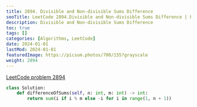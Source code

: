 ```yaml
---
title: 2894. Divisible and Non-divisible Sums Difference
seoTitle: LeetCode 2894.Divisible and Non-divisible Sums Difference | Python solution and explanation
description: Divisible and Non-divisible Sums Difference
toc: true
tags: []
categories: [Algorithms, LeetCode]
date: 2024-01-01
lastMod: 2024-01-01
featuredImage: https://picsum.photos/700/155?grayscale
weight: 2894
---
```


[LeetCode problem 2894](https://leetcode.com/problems/divisible-and-non-divisible-sums-difference/)

```python
class Solution:
    def differenceOfSums(self, n: int, m: int) -> int:
        return sum(i if i % m else -i for i in range(1, n + 1))
```
